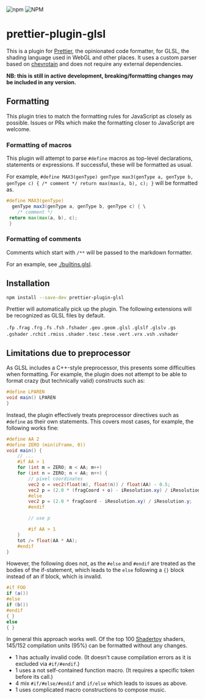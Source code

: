 ![npm](https://img.shields.io/npm/v/prettier-plugin-glsl?style=flat-square)
![NPM](https://img.shields.io/npm/l/prettier-plugin-glsl?style=flat-square)

# prettier-plugin-glsl

This is a plugin for [Prettier](https://prettier.io), the opinionated code
formatter, for GLSL, the shading language used in WebGL and other places. It
uses a custom parser based on [chevrotain](https://chevrotain.io/) and does not
require any external dependencies.

**NB: this is still in active development, breaking/formatting changes may be
included in any version.**

## Formatting

This plugin tries to match the formatting rules for JavaScript as closely as
possible. Issues or PRs which make the formatting closer to JavaScript are
welcome.

### Formatting of macros

This plugin will attempt to parse `#define` macros as top-level declarations,
statements or expressions. If successful, these will be formatted as usual.

For example,
`#define MAX3(genType) genType max3(genType a, genType b, genType c) { /* comment */ return max(max(a, b), c); }`
will be formatted as.

```glsl
#define MAX3(genType)                                                          \
  genType max3(genType a, genType b, genType c) { \
    /* comment */                                                              \
 return max(max(a, b), c);                                                  \
 }
```

### Formatting of comments

Comments which start with `/**` will be passed to the markdown formatter.

For an example, see [./builtins.glsl](./builtins.glsl).

## Installation

```sh
npm install --save-dev prettier-plugin-glsl
```

Prettier will automatically pick up the plugin. The following extensions will be
recognized as GLSL files by default.

`.fp` `.frag` `.frg` `.fs` `.fsh` `.fshader` `.geo` `.geom` `.glsl` `.glslf`
`.glslv` `.gs` `.gshader` `.rchit` `.rmiss` `.shader` `.tesc` `.tese` `.vert`
`.vrx` `.vsh` `.vshader`

## Limitations due to preprocessor

As GLSL includes a C++-style preprocessor, this presents some difficulties when
formatting. For example, the plugin does not attempt to be able to format crazy
(but technically valid) constructs such as:

```glsl
#define LPAREN
void main() LPAREN
}
```

Instead, the plugin effectively treats preprocessor directives such as `#define`
as their own statements. This covers most cases, for example, the following
works fine:

```glsl
#define AA 2
#define ZERO (min(iFrame, 0))
void main() {
    // ...
    #if AA > 1
    for (int m = ZERO; m < AA; m++)
    for (int n = ZERO; n < AA; n++) {
        // pixel coordinates
        vec2 o = vec2(float(m), float(n)) / float(AA) - 0.5;
        vec2 p = (2.0 * (fragCoord + o) - iResolution.xy) / iResolution.y;
        #else
        vec2 p = (2.0 * fragCoord - iResolution.xy) / iResolution.y;
        #endif

        // use p

        #if AA > 1
    }
    tot /= float(AA * AA);
    #endif
}
```

However, the following does not, as the `#else` and `#endif` are treated as the
bodies of the if-statement, which leads to the `else` following a `{}` block
instead of an if block, which is invalid.

```glsl
#if FOO
if (a())
#else
if (b())
#endif
{ }
else
{ }
```

In general this approach works well. Of the top 100
[Shadertoy](https://www.shadertoy.com/) shaders, 145/152 compilation units (95%)
can be formatted without any changes.

- 1 has actually invalid code. (It doesn't cause compilation errors as it is
  excluded via `#if/#endif`.)
- 1 uses a not self-contained function macro. (It requires a specific token
  before its call.)
- 4 mix `#if/#else/#endif` and `if/else` which leads to issues as above.
- 1 uses complicated macro constructions to compose music.
